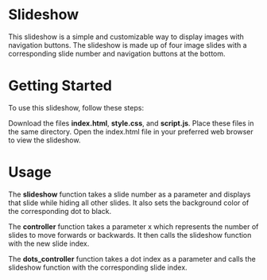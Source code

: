 # Slideshow
This slideshow is a simple and customizable way to display images with navigation buttons. The slideshow is made up of four image slides with a corresponding slide number and navigation buttons at the bottom.

# Getting Started
To use this slideshow, follow these steps:

Download the files **index.html**, **style.css**, and **script.js**.
Place these files in the same directory.
Open the index.html file in your preferred web browser to view the slideshow.
# Usage
The **slideshow** function takes a slide number as a parameter and displays that slide while hiding all other slides. It also sets the background color of the corresponding dot to black.

The **controller** function takes a parameter x which represents the number of slides to move forwards or backwards. It then calls the slideshow function with the new slide index.

The **dots_controller** function takes a dot index as a parameter and calls the slideshow function with the corresponding slide index.
